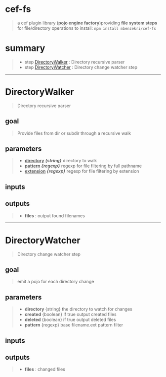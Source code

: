 # cef-fs
>a cef plugin library (**pojo engine factory**)providing **file system steps** for file/directory operations
>to install: `npm install mbenzekri/cef-fs`

# summary
>- step [DirectoryWalker](#directorywalker) : Directory recursive parser
>- step [DirectoryWatcher](#directorywatcher) : Directory change watcher step
---
# DirectoryWalker
>Directory recursive parser

## goal

>Provide files from dir or subdir through a recursive walk

## parameters
>- **<span style="text-decoration:underline;">directory</span> <i>{string}</i>** directory to walk 
>- **<span style="text-decoration:underline;">pattern</span> <i>{regexp}</i>** regexp for file filtering by full pathname 
>- **<span style="text-decoration:underline;">extension</span> <i>{regexp}</i>** regexp for file filtering by extension 

## inputs

## outputs
>- **files** : output found filenames 

---
# DirectoryWatcher
>Directory change watcher step

## goal

>emit a pojo for each directory change

## parameters
>- **directory** {string} the directory to watch for changes 
>- **created** {boolean} if true output created files 
>- **deleted** {boolean} if true output deleted files  
>- **pattern** {regexp} base filename.ext pattern filter 

## inputs

## outputs
>- **files** : changed files 
